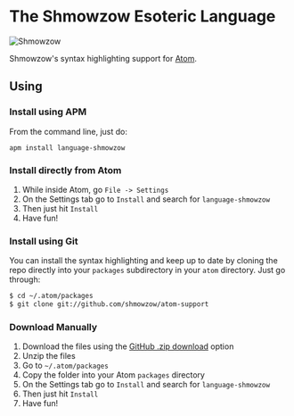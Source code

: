# The Shmowzow Esoteric Language

![Shmowzow](https://raw.githubusercontent.com/shmowzow/shmowzow-lang/master/shmowzow.gif)

Shmowzow's syntax highlighting support for [Atom](https://atom.io/). 

## Using

### Install using APM

From the command line, just do:

`apm install language-shmowzow`

### Install directly from Atom

1. While inside Atom, go `File -> Settings`
2. On the Settings tab go to `Install` and search for `language-shmowzow`
3. Then just hit `Install`
4. Have fun!

### Install using Git

You can install the syntax highlighting and keep up to date by cloning the repo directly into your `packages` subdirectory
in your `atom` directory. Just go through:

```sh
$ cd ~/.atom/packages
$ git clone git://github.com/shmowzow/atom-support
```

### Download Manually

1. Download the files using the [GitHub .zip download](https://github.com/shmowzow/atom-support/archive/master.zip) option
2. Unzip the files
3. Go to `~/.atom/packages`
4. Copy the folder into your Atom `packages` directory
5. On the Settings tab go to `Install` and search for `language-shmowzow`
6. Then just hit `Install`
7. Have fun!